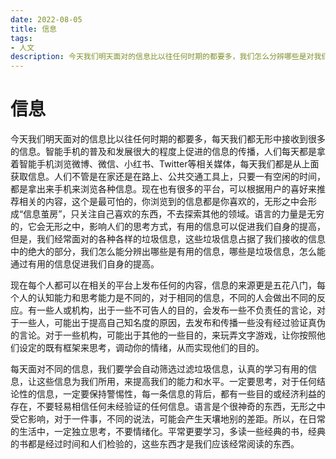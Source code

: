 ```yaml
---
date: 2022-08-05
title: 信息
tags:
- 人文
description: 今天我们明天面对的信息比以往任何时期的都要多，我们怎么分辨哪些是对我们有用的信息，哪里是垃圾信息呢？
---
```

# 信息
今天我们明天面对的信息比以往任何时期的都要多，每天我们都无形中接收到很多的信息。智能手机的普及和发展很大的程度上促进的信息的传播，人们每天都是拿着智能手机浏览微博、微信、小红书、Twitter等相关媒体，每天我们都是从上面获取信息。人们不管是在家还是在路上、公共交通工具上，只要一有空闲的时间，都是拿出来手机来浏览各种信息。现在也有很多的平台，可以根据用户的喜好来推荐相关的内容，这个是最可怕的，你浏览到的信息都是你喜欢的，无形之中会形成“信息茧房”，只关注自己喜欢的东西，不去探索其他的领域。语言的力量是无穷的，它会无形之中，影响人们的思考方式，有用的信息可以促进我们自身的提高，但是，我们经常面对的各种各样的垃圾信息，这些垃圾信息占据了我们接收的信息中的绝大的部分，我们怎么能分辨出哪些是有用的信息，哪些是垃圾信息，怎么能通过有用的信息促进我们自身的提高。

现在每个人都可以在相关的平台上发布任何的内容，信息的来源更是五花八门，每个人的认知能力和思考能力是不同的，对于相同的信息，不同的人会做出不同的反应。有一些人或机构，出于一些不可告人的目的，会发布一些不负责任的言论，对于一些人，可能出于提高自己知名度的原因，去发布和传播一些没有经过验证真伪的言论。对于一些机构，可能出于其他的一些目的，来玩弄文字游戏，让你按照他们设定的既有框架来思考，调动你的情绪，从而实现他们的目的。


每天面对不同的信息，我们要学会自动筛选过滤垃圾信息，认真的学习有用的信息，让这些信息为我们所用，来提高我们的能力和水平。一定要思考，对于任何结论性的信息，一定要保持警惕性，每一条信息的背后，都有一些目的或经济利益的存在，不要轻易相信任何未经验证的任何信息。语言是个很神奇的东西，无形之中受它影响，对于一件事，不同的说法，可能会产生天壤地别的差距。所以，在日常的生活中，一定独立思考，不要情绪化。平常更要学习，多读一些经典的书，经典的书都是经过时间和人们检验的，这些东西才是我们应该经常阅读的东西。